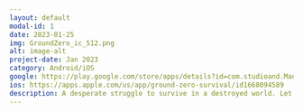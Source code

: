 ```yaml
---
layout: default
modal-id: 1
date: 2023-01-25
img: GroundZero_ic_512.png
alt: image-alt
project-date: Jan 2023
category: Android/iOS
google: https://play.google.com/store/apps/details?id=com.studioand.MadRunaway
ios: https://apps.apple.com/us/app/ground-zero-survival/id1668094589
description: A desperate struggle to survive in a destroyed world. Let's survive!
---
```

